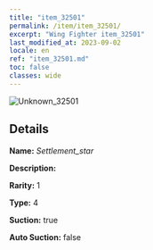 ```yaml
---
title: "item_32501"
permalink: /item/item_32501/
excerpt: "Wing Fighter item_32501"
last_modified_at: 2023-09-02
locale: en
ref: "item_32501.md"
toc: false
classes: wide
---
```



 ![Unknown_32501](/images/item/Settlement_star_p.png)



## Details

 **Name:** *Settlement_star* 

 **Description:** 

 **Rarity:** 1 

 **Type:** 4 

 **Suction:** true 

 **Auto Suction:** false 


